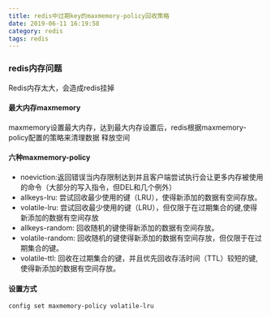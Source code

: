 ```yaml
---
title: redis中过期key的maxmemory-policy回收策略
date: 2019-06-11 16:19:58
category: redis
tags: redis
---
```


### redis内存问题

Redis内存太大，会造成redis挂掉

#### 最大内存maxmemory

maxmemory设置最大内存，达到最大内存设置后，redis根据maxmemory-policy配置的策略来清理数据 释放空间

#### 六种maxmemory-policy

* noeviction:返回错误当内存限制达到并且客户端尝试执行会让更多内存被使用的命令（大部分的写入指令，但DEL和几个例外）
* allkeys-lru: 尝试回收最少使用的键（LRU），使得新添加的数据有空间存放。
* volatile-lru: 尝试回收最少使用的键（LRU），但仅限于在过期集合的键,使得新添加的数据有空间存放
* allkeys-random: 回收随机的键使得新添加的数据有空间存放。
* volatile-random: 回收随机的键使得新添加的数据有空间存放，但仅限于在过期集合的键。
* volatile-ttl: 回收在过期集合的键，并且优先回收存活时间（TTL）较短的键,使得新添加的数据有空间存放。



#### 设置方式

```shell
config set maxmemory-policy volatile-lru 
```



